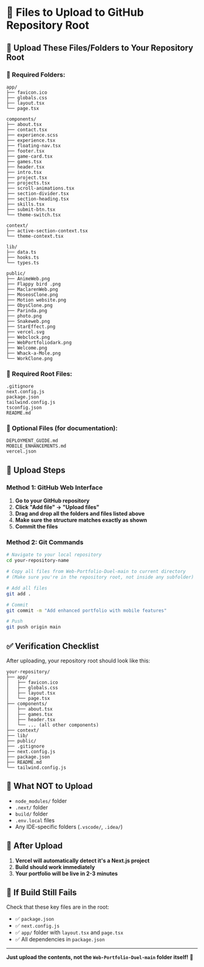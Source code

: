 # 📁 Files to Upload to GitHub Repository Root

## 🎯 Upload These Files/Folders to Your Repository Root

### **📂 Required Folders:**
```
app/
├── favicon.ico
├── globals.css
├── layout.tsx
└── page.tsx

components/
├── about.tsx
├── contact.tsx
├── experience.scss
├── experience.tsx
├── floating-nav.tsx
├── footer.tsx
├── game-card.tsx
├── games.tsx
├── header.tsx
├── intro.tsx
├── project.tsx
├── projects.tsx
├── scroll-animations.tsx
├── section-divider.tsx
├── section-heading.tsx
├── skills.tsx
├── submit-btn.tsx
└── theme-switch.tsx

context/
├── active-section-context.tsx
└── theme-context.tsx

lib/
├── data.ts
├── hooks.ts
└── types.ts

public/
├── AnimeWeb.png
├── Flappy bird .png
├── MaclarenWeb.png
├── MoseosClone.png
├── Motion website.png
├── ObysClone.png
├── Parinda.png
├── photo.png
├── Snakeweb.png
├── StarEffect.png
├── vercel.svg
├── Webclock.png
├── WebPortfoliodark.png
├── Welcome.png
├── Whack-a-Mole.png
└── WorkClone.png
```

### **📄 Required Root Files:**
```
.gitignore
next.config.js
package.json
tailwind.config.js
tsconfig.json
README.md
```

### **📄 Optional Files (for documentation):**
```
DEPLOYMENT_GUIDE.md
MOBILE_ENHANCEMENTS.md
vercel.json
```

## 🚀 Upload Steps

### **Method 1: GitHub Web Interface**

1. **Go to your GitHub repository**
2. **Click "Add file" → "Upload files"**
3. **Drag and drop all the folders and files listed above**
4. **Make sure the structure matches exactly as shown**
5. **Commit the files**

### **Method 2: Git Commands**

```bash
# Navigate to your local repository
cd your-repository-name

# Copy all files from Web-Portfolio-Duel-main to current directory
# (Make sure you're in the repository root, not inside any subfolder)

# Add all files
git add .

# Commit
git commit -m "Add enhanced portfolio with mobile features"

# Push
git push origin main
```

## ✅ Verification Checklist

After uploading, your repository root should look like this:

```
your-repository/
├── app/
│   ├── favicon.ico
│   ├── globals.css
│   ├── layout.tsx
│   └── page.tsx
├── components/
│   ├── about.tsx
│   ├── games.tsx
│   ├── header.tsx
│   └── ... (all other components)
├── context/
├── lib/
├── public/
├── .gitignore
├── next.config.js
├── package.json
├── README.md
└── tailwind.config.js
```

## 🚫 What NOT to Upload

- `node_modules/` folder
- `.next/` folder
- `build/` folder
- `.env.local` files
- Any IDE-specific folders (`.vscode/`, `.idea/`)

## 🎯 After Upload

1. **Vercel will automatically detect it's a Next.js project**
2. **Build should work immediately**
3. **Your portfolio will be live in 2-3 minutes**

## 🔧 If Build Still Fails

Check that these key files are in the root:
- ✅ `package.json`
- ✅ `next.config.js`
- ✅ `app/` folder with `layout.tsx` and `page.tsx`
- ✅ All dependencies in `package.json`

---

**Just upload the contents, not the `Web-Portfolio-Duel-main` folder itself!** 📁